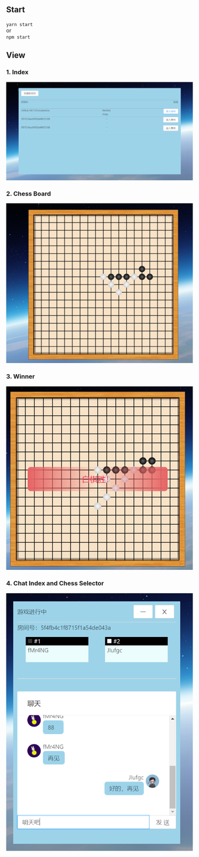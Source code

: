## Start
`yarn start`<br>
or<br>
`npm start`<br>

## View
### 1. Index

![房间列表](./IMG/rooms.png)

### 2. Chess Board

![棋盘](./IMG/chess_board.png)

### 3. Winner

![胜利](./IMG/win.png)

### 4. Chat Index and Chess Selector

![选棋和聊天室](./IMG/sider.png)